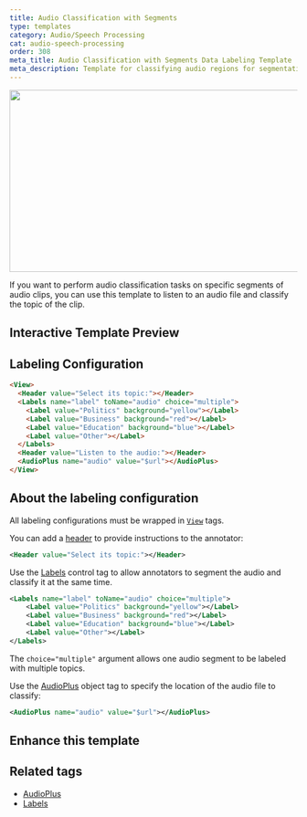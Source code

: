 ```yaml
---
title: Audio Classification with Segments
type: templates
category: Audio/Speech Processing
cat: audio-speech-processing
order: 308
meta_title: Audio Classification with Segments Data Labeling Template
meta_description: Template for classifying audio regions for segmentation tasks with Label Studio for your machine learning and data science projects.
---
```


<img src="/images/templates-misc/audio-classification-segments.png" alt="" class="gif-border" width="598.4px" height="319.2px" />

If you want to perform audio classification tasks on specific segments of audio clips, you can use this template to listen to an audio file and classify the topic of the clip.

## Interactive Template Preview

<div id="main-preview"></div>

## Labeling Configuration 

```html
<View>
  <Header value="Select its topic:"></Header>
  <Labels name="label" toName="audio" choice="multiple">
    <Label value="Politics" background="yellow"></Label>
    <Label value="Business" background="red"></Label>
    <Label value="Education" background="blue"></Label>
    <Label value="Other"></Label>
  </Labels>
  <Header value="Listen to the audio:"></Header>
  <AudioPlus name="audio" value="$url"></AudioPlus>
</View>
```

## About the labeling configuration


All labeling configurations must be wrapped in [`View`](/tags/view.html) tags.

You can add a [header](/tags/header.html) to provide instructions to the annotator:
```xml
<Header value="Select its topic:"></Header>
```

Use the [Labels](/tags/labels.html) control tag to allow annotators to segment the audio and classify it at the same time. 
```xml
<Labels name="label" toName="audio" choice="multiple">
    <Label value="Politics" background="yellow"></Label>
    <Label value="Business" background="red"></Label>
    <Label value="Education" background="blue"></Label>
    <Label value="Other"></Label>
</Labels>
```
The `choice="multiple"` argument allows one audio segment to be labeled with multiple topics.

Use the [AudioPlus](/tags/audioplus.html) object tag to specify the location of the audio file to classify:
```xml
<AudioPlus name="audio" value="$url"></AudioPlus>
```

## Enhance this template

## Related tags

- [AudioPlus](/tags/audioplus.html)
- [Labels](/tags/labels.html)
